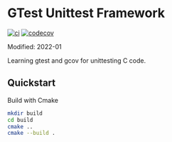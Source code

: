 # GTest Unittest Framework

[![ci](https://github.com/ztnel/gtest/actions/workflows/ci.yaml/badge.svg)](https://github.com/ztnel/gtest/actions/workflows/ci.yaml)
[![codecov](https://codecov.io/gh/ztnel/gtest/branch/master/graph/badge.svg?token=FW5QOZV3HS)](https://codecov.io/gh/ztnel/gtest)

Modified: 2022-01

Learning gtest and gcov for unittesting C code.

## Quickstart
Build with Cmake
```bash
mkdir build
cd build
cmake ..
cmake --build .
```

